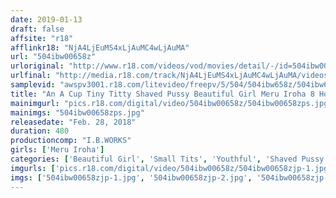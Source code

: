 ```yaml
---
date: 2019-01-13
draft: false
affsite: "r18"
afflinkr18: "NjA4LjEuMS4xLjAuMC4wLjAuMA"
url: "504ibw00658z"
urloriginal: "http://www.r18.com/videos/vod/movies/detail/-/id=504ibw00658z"
urlfinal: "http://media.r18.com/track/NjA4LjEuMS4xLjAuMC4wLjAuMA/videos/vod/movies/detail/-/id=504ibw00658z"
samplevid: "awspv3001.r18.com/litevideo/freepv/5/504/504ibw658z/504ibw658z_dmb_w.mp4"
title: "An A Cup Tiny Titty Shaved Pussy Beautiful Girl Meru Iroha 8 Hours"
mainimgurl: "pics.r18.com/digital/video/504ibw00658z/504ibw00658zps.jpg"
mainimgs: "504ibw00658zps.jpg"
releasedate: "Feb. 28, 2018"
duration: 480
productioncomp: "I.B.WORKS"
girls: ['Meru Iroha']
categories: ['Beautiful Girl', 'Small Tits', 'Youthful', 'Shaved Pussy', 'Featured Actress', 'Over 4 Hours', 'Hi-Def', 'Actress Best Compilation']
imgurls: ['pics.r18.com/digital/video/504ibw00658z/504ibw00658zjp-1.jpg', 'pics.r18.com/digital/video/504ibw00658z/504ibw00658zjp-2.jpg', 'pics.r18.com/digital/video/504ibw00658z/504ibw00658zjp-3.jpg', 'pics.r18.com/digital/video/504ibw00658z/504ibw00658zjp-4.jpg', 'pics.r18.com/digital/video/504ibw00658z/504ibw00658zjp-5.jpg', 'pics.r18.com/digital/video/504ibw00658z/504ibw00658zjp-6.jpg', 'pics.r18.com/digital/video/504ibw00658z/504ibw00658zjp-7.jpg', 'pics.r18.com/digital/video/504ibw00658z/504ibw00658zjp-8.jpg', 'pics.r18.com/digital/video/504ibw00658z/504ibw00658zjp-9.jpg', 'pics.r18.com/digital/video/504ibw00658z/504ibw00658zjp-10.jpg', 'pics.r18.com/digital/video/504ibw00658z/504ibw00658zjp-11.jpg', 'pics.r18.com/digital/video/504ibw00658z/504ibw00658zjp-12.jpg', 'pics.r18.com/digital/video/504ibw00658z/504ibw00658zjp-13.jpg', 'pics.r18.com/digital/video/504ibw00658z/504ibw00658zjp-14.jpg', 'pics.r18.com/digital/video/504ibw00658z/504ibw00658zjp-15.jpg', 'pics.r18.com/digital/video/504ibw00658z/504ibw00658zjp-16.jpg', 'pics.r18.com/digital/video/504ibw00658z/504ibw00658zjp-17.jpg', 'pics.r18.com/digital/video/504ibw00658z/504ibw00658zjp-18.jpg', 'pics.r18.com/digital/video/504ibw00658z/504ibw00658zjp-19.jpg', 'pics.r18.com/digital/video/504ibw00658z/504ibw00658zjp-20.jpg']
imgs: ['504ibw00658zjp-1.jpg', '504ibw00658zjp-2.jpg', '504ibw00658zjp-3.jpg', '504ibw00658zjp-4.jpg', '504ibw00658zjp-5.jpg', '504ibw00658zjp-6.jpg', '504ibw00658zjp-7.jpg', '504ibw00658zjp-8.jpg', '504ibw00658zjp-9.jpg', '504ibw00658zjp-10.jpg', '504ibw00658zjp-11.jpg', '504ibw00658zjp-12.jpg', '504ibw00658zjp-13.jpg', '504ibw00658zjp-14.jpg', '504ibw00658zjp-15.jpg', '504ibw00658zjp-16.jpg', '504ibw00658zjp-17.jpg', '504ibw00658zjp-18.jpg', '504ibw00658zjp-19.jpg', '504ibw00658zjp-20.jpg']
---
```

